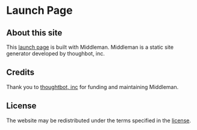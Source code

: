 # Launch Page

## About this site

This [launch page](http://milkfarm.github.io/applebks/) is built with Middleman. Middleman is a static site generator
developed by thoughbot, inc.

## Credits

Thank you to [thoughtbot, inc](http://thoughtbot.com) for funding and maintaining Middleman.

## License

The website may be redistributed under the terms specified in the [license](LICENSE.md).
